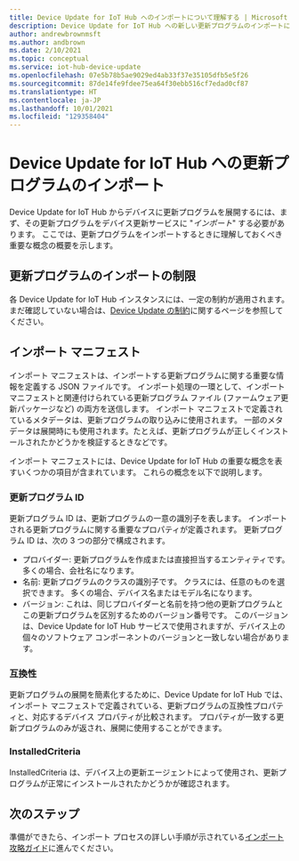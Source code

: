 ```yaml
---
title: Device Update for IoT Hub へのインポートについて理解する | Microsoft Docs
description: Device Update for IoT Hub への新しい更新プログラムのインポートに関する主な概念。
author: andrewbrownmsft
ms.author: andbrown
ms.date: 2/10/2021
ms.topic: conceptual
ms.service: iot-hub-device-update
ms.openlocfilehash: 07e5b78b5ae9029ed4ab33f37e35105dfb5e5f26
ms.sourcegitcommit: 87de14fe9fdee75ea64f30ebb516cf7edad0cf87
ms.translationtype: HT
ms.contentlocale: ja-JP
ms.lasthandoff: 10/01/2021
ms.locfileid: "129358404"
---
```

# <a name="importing-updates-into-device-update-for-iot-hub"></a>Device Update for IoT Hub への更新プログラムのインポート
Device Update for IoT Hub からデバイスに更新プログラムを展開するには、まず、その更新プログラムをデバイス更新サービスに "_インポート_" する必要があります。 ここでは、更新プログラムをインポートするときに理解しておくべき重要な概念の概要を示します。

## <a name="limits-on-importing-updates"></a>更新プログラムのインポートの制限
各 Device Update for IoT Hub インスタンスには、一定の制約が適用されます。 まだ確認していない場合は、[Device Update の制約](./device-update-limits.md)に関するページを参照してください。

## <a name="import-manifest"></a>インポート マニフェスト

インポート マニフェストは、インポートする更新プログラムに関する重要な情報を定義する JSON ファイルです。 インポート処理の一環として、インポート マニフェストと関連付けられている更新プログラム ファイル (ファームウェア更新パッケージなど) の両方を送信します。 インポート マニフェストで定義されているメタデータは、更新プログラムの取り込みに使用されます。 一部のメタデータは展開時にも使用されます。たとえば、更新プログラムが正しくインストールされたかどうかを検証するときなどです。

インポート マニフェストには、Device Update for IoT Hub の重要な概念を表すいくつかの項目が含まれています。 これらの概念を以下で説明します。

### <a name="update-identity-update-id"></a>更新プログラム ID

更新プログラム ID は、更新プログラムの一意の識別子を表します。 インポートされる更新プログラムに関する重要なプロパティが定義されます。 更新プログラム ID は、次の 3 つの部分で構成されます。
* プロバイダー: 更新プログラムを作成または直接担当するエンティティです。 多くの場合、会社名になります。
* 名前: 更新プログラムのクラスの識別子です。 クラスには、任意のものを選択できます。 多くの場合、デバイス名またはモデル名になります。
* バージョン: これは、同じプロバイダーと名前を持つ他の更新プログラムとこの更新プログラムを区別するためのバージョン番号です。 このバージョンは、Device Update for IoT Hub サービスで使用されますが、デバイス上の個々のソフトウェア コンポーネントのバージョンと一致しない場合があります。 

### <a name="compatibility"></a>互換性

更新プログラムの展開を簡素化するために、Device Update for IoT Hub では、インポート マニフェストで定義されている、更新プログラムの互換性プロパティと、対応するデバイス プロパティが比較されます。 プロパティが一致する更新プログラムのみが返され、展開に使用することができます。

### <a name="installedcriteria"></a>InstalledCriteria

InstalledCriteria は、デバイス上の更新エージェントによって使用され、更新プログラムが正常にインストールされたかどうかが確認されます。


## <a name="next-steps"></a>次のステップ

準備ができたら、インポート プロセスの詳しい手順が示されている[インポート攻略ガイド](./import-update.md)に進んでください。


